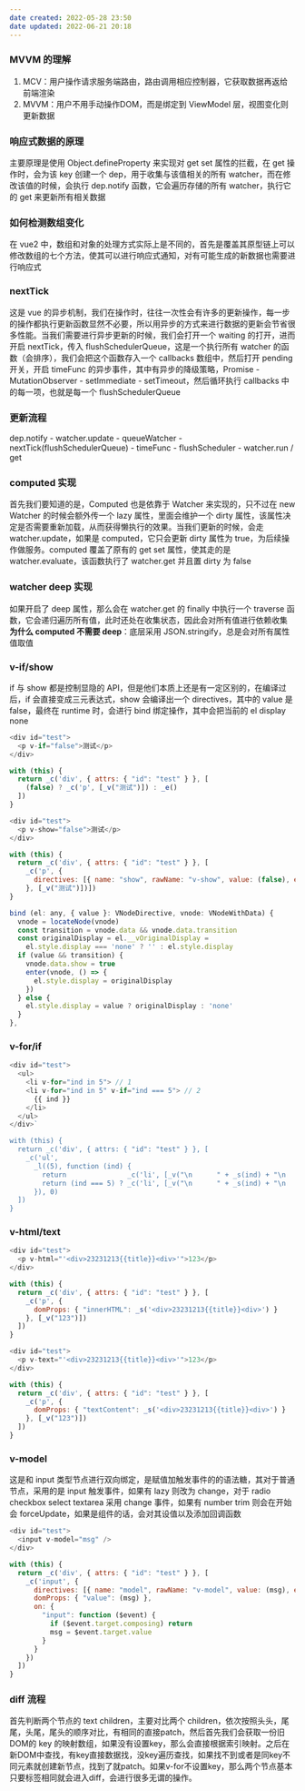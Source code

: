 ```yaml
---
date created: 2022-05-28 23:50
date updated: 2022-06-21 20:18
---
```


### MVVM 的理解

1. MCV：用户操作请求服务端路由，路由调用相应控制器，它获取数据再返给前端渲染
2. MVVM：用户不用手动操作DOM，而是绑定到 ViewModel 层，视图变化则更新数据

### 响应式数据的原理

主要原理是使用 Object.defineProperty 来实现对 get set 属性的拦截，在 get 操作时，会为该 key 创建一个 dep，用于收集与该值相关的所有 watcher，而在修改该值的时候，会执行 dep.notify 函数，它会遍历存储的所有 watcher，执行它的 get 来更新所有相关数据

### 如何检测数组变化

在 vue2 中，数组和对象的处理方式实际上是不同的，首先是覆盖其原型链上可以修改数组的七个方法，使其可以进行响应式通知，对有可能生成的新数据也需要进行响应式

### nextTick

这是 vue 的异步机制，我们在操作时，往往一次性会有许多的更新操作，每一步的操作都执行更新函数显然不必要，所以用异步的方式来进行数据的更新会节省很多性能。当我们需要进行异步更新的时候，我们会打开一个 waiting 的打开，进而开启 nextTick，传入 flushSchedulerQueue，这是一个执行所有 watcher 的函数（会排序），我们会把这个函数存入一个 callbacks 数组中，然后打开 pending 开关，开启 timeFunc 的异步事件，其中有异步的降级策略，Promise - MutationObserver - setImmediate - setTimeout，然后循环执行 callbacks 中的每一项，也就是每一个 flushSchedulerQueue

### 更新流程

dep.notify - watcher.update - queueWatcher - nextTick(flushSchedulerQueue) - timeFunc - flushScheduler - watcher.run / get

### computed 实现

首先我们要知道的是，Computed 也是依靠于 Watcher 来实现的，只不过在 new Watcher 的时候会额外传一个 lazy 属性，里面会维护一个 dirty 属性，该属性决定是否需要重新加载，从而获得懒执行的效果。当我们更新的时候，会走 watcher.update，如果是 computed，它只会更新 dirty 属性为 true，为后续操作做服务。computed 覆盖了原有的 get set 属性，使其走的是 watcher.evaluate，该函数执行了 watcher.get 并且置 dirty 为 false

### watcher deep 实现

如果开启了 deep 属性，那么会在 watcher.get 的 finally 中执行一个 traverse 函数，它会递归遍历所有值，此时还处在收集状态，因此会对所有值进行依赖收集
**为什么 computed 不需要 deep**：底层采用 JSON.stringify，总是会对所有属性值取值

### v-if/show

if 与 show 都是控制显隐的 API，但是他们本质上还是有一定区别的，在编译过后，if 会直接变成三元表达式，show 会编译出一个 directives，其中的 value 是 false，最终在 runtime 时，会进行 bind 绑定操作，其中会把当前的 el display none

```js
<div id="test">
  <p v-if="false">测试</p>
</div>

with (this) {
  return _c('div', { attrs: { "id": "test" } }, [
    (false) ? _c('p', [_v("测试")]) : _e()
  ])
}

<div id="test">
  <p v-show="false">测试</p>
</div>

with (this) {
  return _c('div', { attrs: { "id": "test" } }, [
    _c('p', {
      directives: [{ name: "show", rawName: "v-show", value: (false), expression: "false" }]
    }, [_v("测试")])])
}

bind (el: any, { value }: VNodeDirective, vnode: VNodeWithData) {
  vnode = locateNode(vnode)
  const transition = vnode.data && vnode.data.transition
  const originalDisplay = el.__vOriginalDisplay =
    el.style.display === 'none' ? '' : el.style.display
  if (value && transition) {
    vnode.data.show = true
    enter(vnode, () => {
      el.style.display = originalDisplay
    })
  } else {
    el.style.display = value ? originalDisplay : 'none'
  }
},
```

### v-for/if

```js
<div id="test">
  <ul>
    <li v-for="ind in 5"> // 1
    <li v-for="ind in 5" v-if="ind === 5"> // 2
      {{ ind }}
    </li>
  </ul>
</div>`

with (this) {
  return _c('div', { attrs: { "id": "test" } }, [
    _c('ul',
      _l((5), function (ind) {
		return               _c('li', [_v("\n      " + _s(ind) + "\n    ")]) // 1
        return (ind === 5) ? _c('li', [_v("\n      " + _s(ind) + "\n    ")]) : _e() // 2
      }), 0)
  ])
}
```

### v-html/text

```js
<div id="test">
  <p v-html="'<div>23231213{{title}}<div>'">123</p>
</div>

with (this) {
  return _c('div', { attrs: { "id": "test" } }, [
    _c('p', {
      domProps: { "innerHTML": _s('<div>23231213{{title}}<div>') }
    }, [_v("123")])
  ])
}

<div id="test">
  <p v-text="'<div>23231213{{title}}<div>'">123</p>
</div>

with (this) {
  return _c('div', { attrs: { "id": "test" } }, [
    _c('p', {
      domProps: { "textContent": _s('<div>23231213{{title}}<div>') }
    }, [_v("123")])
  ])
}
```

### v-model

这是和 input 类型节点进行双向绑定，是赋值加触发事件的的语法糖，其对于普通节点，采用的是 input 触发事件，如果有 lazy 则改为 change，对于 radio checkbox select textarea 采用 change 事件，如果有 number trim 则会在开始会 forceUpdate，如果是组件的话，会对其设值以及添加回调函数

```js
<div id="test">
  <input v-model="msg" />
</div>

with (this) {
  return _c('div', { attrs: { "id": "test" } }, [
    _c('input', {
      directives: [{ name: "model", rawName: "v-model", value: (msg), expression: "msg" }],
      domProps: { "value": (msg) },
      on: {
        "input": function ($event) {
          if ($event.target.composing) return
          msg = $event.target.value
        }
      }
    })
  ])
}
```

### diff 流程

首先判断两个节点的 text children，主要对比两个 children，依次按照头头，尾尾，头尾，尾头的顺序对比，有相同的直接patch，然后首先我们会获取一份旧DOM的 key 的映射数组，如果没有设置key，那么会直接根据索引映射。之后在新DOM中查找，有key直接数据找，没key遍历查找，如果找不到或者是同key不同元素就创建新节点，找到了就patch。如果v-for不设置key，那么两个节点基本只要标签相同就会进入diff，会进行很多无谓的操作。
